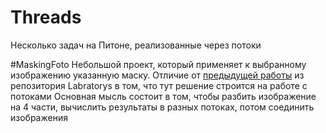 # Threads
Несколько задач на Питоне, реализованные через потоки

#MaskingFoto
Небольшой проект, который применяет к выбранному изображению указанную маску. Отличие от [предыдущей работы](https://github.com/rlggut/Labratorys/wiki#lab-maskingfoto-python) из репозитория Labratorys в том, что тут решение строится на работе с потоками
Основная мысль состоит в том, чтобы разбить изображение на 4 части, вычислить результаты в разных потоках, потом соединить изображения